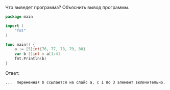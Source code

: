 Что выведет программа? Объяснить вывод программы.

```go
package main

import (
    "fmt"
)

func main() {
    a := [5]int{76, 77, 78, 79, 80}
    var b []int = a[1:4]
    fmt.Println(b)
}
```

Ответ:
``` [77 78 79]
...  переменная б ссылается на слайс а, с 1 по 3 элемент включительно. 

```
